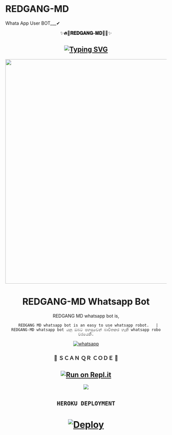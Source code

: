 # REDGANG-MD
Whata App User BOT___✔ 
<div align="center">
    ✨<b>🔥🌟𝐑𝐄𝐃𝐆𝐀𝐍𝐆-𝐌𝐃🌟🔥</b>✨</b> 


  
<div align="center">
</p>


## [![Typing SVG](https://readme-typing-svg.herokuapp.com?font=Rockstar-ExtraBold&color=F00&lines=WELCOME+TO+REDGANG+MD+WHATSAPP+USER+BOT;MADE+BY+REDGANG+TEAM+IN+SRI+LANKA)](https://git.io/typing-svg)

   <p align="center">
<a href="https://github.com/sahanaya2006">
    <img src="https://avatars.githubusercontent.com/u/151435240?v=4" width="700px">
  </a>
  

# REDGANG-MD Whatsapp Bot


REDGANG MD whatsapp bot is,

      REDGANG MD whatsapp bot is an easy to use whatsapp robot.   |  REDGANG-MD whatsapp bot යනු ඔබට පහසුවෙන් බාවිතකර හැකි whatsapp robo වරයෙකි.

<p align="center">

  <a aria-label="WhatsApp Supported Group" href="https://chat.whatsapp.com/I4QgTL8qrnR2KoXoRXwhHj" target="_blank">
    <img alt="whatsapp" src="https://img.shields.io/badge/Join Group-25D366?style=for-the-badge&logo=whatsapp&logoColor=white" />
  </a>
  
 
### 📸 ＳＣＡＮ ＱＲ ＣＯＤＥ 📸
 ## [![Run on Repl.it](https://repl.it/badge/github/quiec/whatsAlfa)](https://replit.com/@SahanMadu/Nodejs)

﻿<img src="https://user-images.githubusercontent.com/73097560/115834477-dbab4500-a447-11eb-908a-139a6edaec5c.gif">
## ```HEROKU DEPLOYMENT```
# [![Deploy](https://www.herokucdn.com/deploy/button.svg)](https://heroku.com/deploy?template=https://github.com/sahanaya2006/REDGANG-MD)
